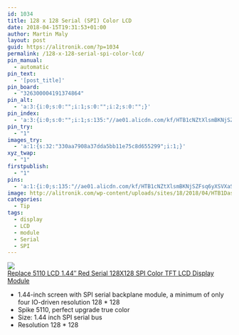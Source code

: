 ```yaml
---
id: 1034
title: 128 x 128 Serial (SPI) Color LCD
date: 2018-04-15T19:31:53+01:00
author: Martin Maly
layout: post
guid: https://alitronik.com/?p=1034
permalink: /128-x-128-serial-spi-color-lcd/
pin_manual:
  - automatic
pin_text:
  - '[post_title]'
pin_board:
  - "326300004191374864"
pin_alt:
  - 'a:3:{i:0;s:0:"";i:1;s:0:"";i:2;s:0:"";}'
pin_index:
  - 'a:3:{i:0;s:0:"";i:1;s:135:"//ae01.alicdn.com/kf/HTB1cNZtXlsmBKNjSZFsq6yXSVXaS/Replace-5110-LCD-1-44-font-b-Red-b-font-Serial-font-b-128X128-b-font.jpg_220x220.jpg";i:2;s:90:"http://alitronik.com/wp-content/uploads/sites/18/2018/04/HTB1DasJJpXXXXXAXVXXq6xXFXXXg.jpg";}'
pin_try:
  - "1"
images_try:
  - 'a:1:{s:32:"330aa7908a37dda5bb11e75c8d655299";i:1;}'
xyz_twap:
  - "1"
firstpublish:
  - "1"
pins:
  - 'a:1:{i:0;s:135:"//ae01.alicdn.com/kf/HTB1cNZtXlsmBKNjSZFsq6yXSVXaS/Replace-5110-LCD-1-44-font-b-Red-b-font-Serial-font-b-128X128-b-font.jpg_220x220.jpg";}'
image: http://alitronik.com/wp-content/uploads/sites/18/2018/04/HTB1DasJJpXXXXXAXVXXq6xXFXXXg.jpg
categories:
  - Tip
tags:
  - display
  - LCD
  - module
  - Serial
  - SPI
---
```

<a href="http://s.click.aliexpress.com/e/iemQzJU" target="_parent"><img src="//ae01.alicdn.com/kf/HTB1cNZtXlsmBKNjSZFsq6yXSVXaS/Replace-5110-LCD-1-44-font-b-Red-b-font-Serial-font-b-128X128-b-font.jpg_220x220.jpg" /><span style="display: block;">Replace 5110 LCD 1.44&#8243; Red Serial 128X128 SPI Color TFT LCD Display Module</span></a>

  * <span data-spm-anchor-id="2114.10010108.1000023.i0.d4c5636fyT0aov">1.44-inch screen with SPI serial backplane module, a minimum of only four IO-driven resolution 128 * 128 </span>
  * Spike 5110, perfect upgrade true color
  * Size: 1.44 inch SPI serial bus
  * Resolution 128 * 128